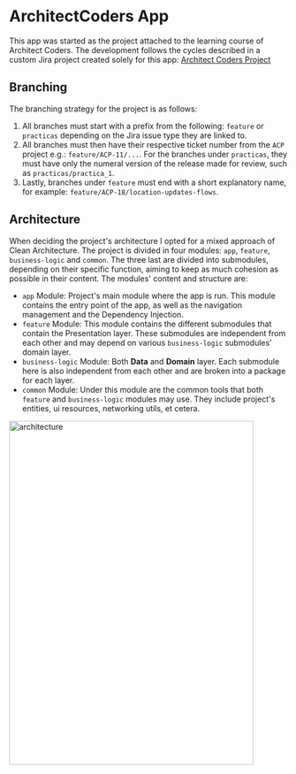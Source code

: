 # ArchitectCoders App

This app was started as the project attached to the learning course of Architect Coders. The development follows the cycles described in a custom Jira project created solely for this app: [Architect Coders Project](https://inicolaslop.atlassian.net/jira/software/projects/ACP/boards/1)


## Branching

The branching strategy for the project is as follows:

1. All branches must start with a prefix from the following: `feature` or `practicas` depending on the Jira issue type they are linked to.
2. All branches must then have their respective ticket number from the `ACP` project e.g.: `feature/ACP-11/...`. For the branches under `practicas`, they must have only the numeral version of the release made for review, such as `practicas/practica_1`.
3. Lastly, branches under `feature` must end with a short explanatory name, for example: `feature/ACP-18/location-updates-flows`.

## Architecture
When deciding the project's architecture I opted for a mixed approach of Clean Architecture.
The project is divided in four modules: `app`, `feature`, `business-logic` and `common`. The three last are divided into submodules, depending on their specific function, aiming to keep as much cohesion as possible in their content. The modules' content and structure are:

- `app` Module: Project's main module where the app is run. This module contains the entry point of the app, as well as the navigation management and the Dependency Injection.
- `feature` Module: This module contains the different submodules that contain the Presentation layer. These submodules are independent from each other and may depend on various `business-logic` submodules' domain layer.
- `business-logic` Module: Both **Data** and **Domain** layer. Each submodule here is also independent from each other and are broken into a package for each layer.
- `common` Module: Under this module are the common tools that both `feature` and `business-logic` modules may use. They include project's entities, ui resources, networking utils, et cetera.

<img width="442" height="622" alt="architecture" src="https://github.com/user-attachments/assets/f73f04c1-eb69-4924-a068-cc1789b2d3a4" />
